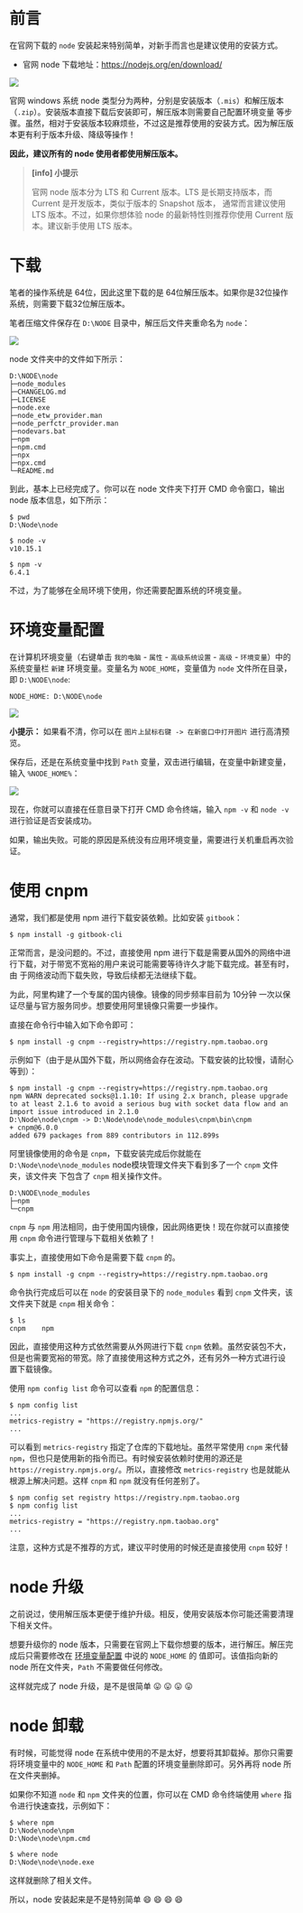 # 前言

在官网下载的 `node` 安装起来特别简单，对新手而言也是建议使用的安装方式。

- 官网 node 下载地址：https://nodejs.org/en/download/

![](./_images/win-download.png)

官网 windows 系统 node 类型分为两种，分别是安装版本（`.mis`）和解压版本（`.zip`）。安装版本直接下载后安装即可，解压版本则需要自己配置环境变量
等步骤。虽然，相对于安装版本较麻烦些，不过这是推荐使用的安装方式。因为解压版本更有利于版本升级、降级等操作！

**因此，建议所有的 node 使用者都使用解压版本。**

> **[info] 小提示**
>
> 官网 node 版本分为 LTS 和 Current 版本。LTS 是长期支持版本，而 Current 是开发版本，类似于版本的 Snapshot 版本，
> 通常而言建议使用 LTS 版本。不过，如果你想体验 node 的最新特性则推荐你使用 Current 版本。建议新手使用 LTS 版本。

# 下载

笔者的操作系统是 64位，因此这里下载的是 64位解压版本。如果你是32位操作系统，则需要下载32位解压版本。

笔者压缩文件保存在 `D:\NODE` 目录中，解压后文件夹重命名为 `node`：

![](./_images/win-node-dir.png)

node 文件夹中的文件如下所示：

```
D:\NODE\node       
├─node_modules    
├─CHANGELOG.md  
├─LICENSE
├─node.exe
├─node_etw_provider.man
├─node_perfctr_provider.man
├─nodevars.bat
├─npm
├─npm.cmd
├─npx
├─npx.cmd
└─README.md   
```

到此，基本上已经完成了。你可以在 node 文件夹下打开 CMD 命令窗口，输出 node 版本信息，如下所示：

```
$ pwd
D:\Node\node

$ node -v
v10.15.1

$ npm -v
6.4.1
```

不过，为了能够在全局环境下使用，你还需要配置系统的环境变量。

# 环境变量配置

在计算机环境变量（右键单击 `我的电脑` - `属性` - `高级系统设置` - `高级` - `环境变量`）中的系统变量栏 `新建` 环境变量。变量名为 `NODE_HOME`，变量值为 `node` 文件所在目录，即 `D:\NODE\node`:

```
NODE_HOME: D:\NODE\node
```

![](./_images/node-sys-env.png)

**小提示：** 如果看不清，你可以在 `图片上鼠标右键 -> 在新窗口中打开图片` 进行高清预览。

保存后，还是在系统变量中找到 `Path` 变量，双击进行编辑，在变量中新建变量，输入 `%NODE_HOME%`：

![](./_images/node-path-env.png)

现在，你就可以直接在任意目录下打开 CMD 命令终端，输入 `npm -v` 和 `node -v` 进行验证是否安装成功。

如果，输出失败。可能的原因是系统没有应用环境变量，需要进行关机重启再次验证。

# 使用 cnpm

通常，我们都是使用 npm 进行下载安装依赖。比如安装 `gitbook`：

```
$ npm install -g gitbook-cli
```

正常而言，是没问题的。不过，直接使用 npm 进行下载是需要从国外的网络中进行下载，对于带宽不宽裕的用户来说可能需要等待许久才能下载完成。甚至有时，由
于网络波动而下载失败，导致后续都无法继续下载。

为此，阿里构建了一个专属的国内镜像。镜像的同步频率目前为 10分钟 一次以保证尽量与官方服务同步。想要使用阿里镜像只需要一步操作。

直接在命令行中输入如下命令即可：

```
$ npm install -g cnpm --registry=https://registry.npm.taobao.org
```

示例如下（由于是从国外下载，所以网络会存在波动。下载安装的比较慢，请耐心等到）：

```
$ npm install -g cnpm --registry=https://registry.npm.taobao.org
npm WARN deprecated socks@1.1.10: If using 2.x branch, please upgrade to at least 2.1.6 to avoid a serious bug with socket data flow and an import issue introduced in 2.1.0
D:\Node\node\cnpm -> D:\Node\node\node_modules\cnpm\bin\cnpm
+ cnpm@6.0.0
added 679 packages from 889 contributors in 112.899s
```

阿里镜像使用的命令是 `cnpm`，下载安装完成后你就能在 `D:\Node\node\node_modules` node模块管理文件夹下看到多了一个 `cnpm` 文件夹，该文件夹
下包含了 `cnpm` 相关操作文件。

```
D:\NODE\node_modules       
├─npm 
└─cnpm
```

`cnpm` 与 `npm` 用法相同，由于使用国内镜像，因此网络更快！现在你就可以直接使用 `cnpm` 命令进行管理与下载相关依赖了！

<!--sec data-title="扩展" data-id="section0" data-show=true ces-->

事实上，直接使用如下命令是需要下载 `cnpm` 的。

```
$ npm install -g cnpm --registry=https://registry.npm.taobao.org
```

命令执行完成后可以在 `node` 的安装目录下的 `node_modules` 看到 `cnpm` 文件夹，该文件夹下就是 `cnpm` 相关命令：

```
$ ls
cnpm    npm
```

因此，直接使用这种方式依然需要从外网进行下载 `cnpm` 依赖。虽然安装包不大，但是也需要宽裕的带宽。除了直接使用这种方式之外，还有另外一种方式进行设
置下载镜像。

使用 `npm config list` 命令可以查看 `npm` 的配置信息：

```
$ npm config list
...
metrics-registry = "https://registry.npmjs.org/"
...
```

可以看到 `metrics-registry` 指定了仓库的下载地址。虽然平常使用 `cnpm` 来代替 `npm`，但也只是使用新的指令而已。有时候安装依赖时使用的源还是
`https://registry.npmjs.org/`。所以，直接修改 `metrics-registry` 也是就能从根源上解决问题。这样 `cnpm` 和 `npm` 就没有任何差别了。

```
$ npm config set registry https://registry.npm.taobao.org
$ npm config list
...
metrics-registry = "https://registry.npm.taobao.org"
...
```

注意，这种方式是不推荐的方式，建议平时使用的时候还是直接使用 `cnpm` 较好！

<!--endsec-->

# node 升级

之前说过，使用解压版本更便于维护升级。相反，使用安装版本你可能还需要清理下相关文件。

想要升级你的 node 版本，只需要在官网上下载你想要的版本，进行解压。解压完成后只需要修改在 [环境变量配置](#环境变量配置) 中说的 `NODE_HOME` 的
值即可。该值指向新的 node 所在文件夹，`Path` 不需要做任何修改。

这样就完成了 node 升级，是不是很简单 :stuck_out_tongue: :stuck_out_tongue: :stuck_out_tongue: :stuck_out_tongue:

# node 卸载

有时候，可能觉得 node 在系统中使用的不是太好，想要将其卸载掉。那你只需要将环境变量中的 `NODE_HOME` 和 `Path` 配置的环境变量删除即可。另外再将
node 所在文件夹删掉。

如果你不知道 `node` 和 `npm` 文件夹的位置，你可以在 CMD 命令终端使用 `where` 指令进行快速查找，示例如下：

```
$ where npm
D:\Node\node\npm
D:\Node\node\npm.cmd

$ where node
D:\Node\node\node.exe
```

这样就删除了相关文件。

所以，node 安装起来是不是特别简单 :smile: :smile: :smile: :smile: